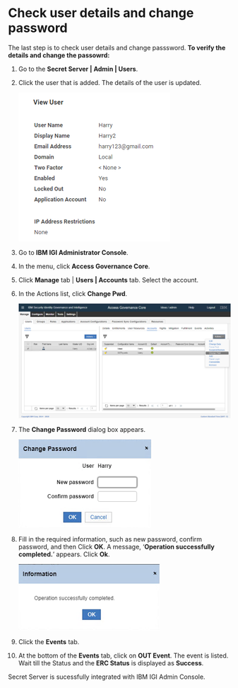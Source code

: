 [title]: # (Check user details and change password)
[tags]: # (introduction)
[priority]: # (109)
# Check user details and change password

The last step is to check user details and change passsword.
__To verify the details and change the passowrd:__

1. Go to the __Secret Server | Admin | Users__.

1. Click the user that is added. The details of the user is updated.

   ![viewuser](images/viewuser.png)
1. Go to __IBM IGI Administrator Console__.
1. In the menu, click __Access Governance Core__.
1. Click __Manage__ tab | __Users | Accounts__ tab. Select the account.
1. In the Actions list, click __Change Pwd__.

   ![manageusersacountchangepassword](images/manageusersacountchangepassword.png)
1. The __Change Password__ dialog box appears.

   ![changepassword](images/changepassword.png)
1. Fill in the required information, such as new password, confirm password, and then Click __OK__. A message, ‘__Operation successfully completed.__’ appears. Click __Ok__.

   ![informationdialogboxtwo](images/informationdialogboxtwo.png)
1. Click the __Events__ tab.
1. At the bottom of the __Events__ tab, click on __OUT Event__. The event is listed. Wait till the Status and the __ERC Status__ is displayed as __Success__.

Secret Server is sucessfully integrated with IBM IGI Admin Console.
